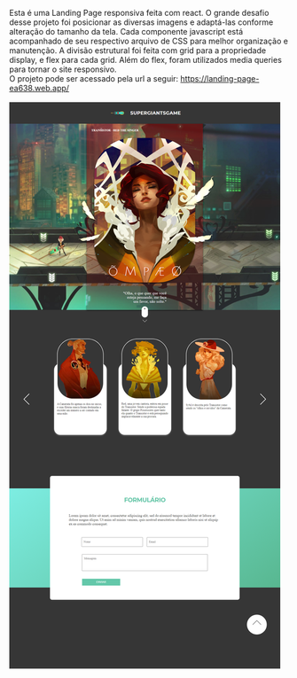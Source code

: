 Esta é uma Landing Page responsiva feita com react. O grande desafio desse projeto foi posicionar as diversas imagens e adaptá-las conforme alteração do tamanho da tela. 
Cada componente javascript está acompanhado de seu respectivo arquivo de CSS para melhor organização e manutenção. A divisão estrutural foi feita com grid para a propriedade display, e flex para cada grid. Além do flex, foram utilizados media queries para tornar o site responsivo.<br/>
O projeto pode ser acessado pela url a seguir: https://landing-page-ea638.web.app/<br/><br/>
<img src="/src/image/screenshot-page.png"/>
